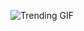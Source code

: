
<!-- GIF_SECTION -->
![Trending GIF](https://media4.giphy.com/media/v1.Y2lkPThiYjIxNzcyeWh6cWY4dTZ5dGhsZzNiYm1rd2k4ZnRhYm5lZ3lhY2JhYnN1dnIzNSZlcD12MV9naWZzX3NlYXJjaCZjdD1n/ZVik7pBtu9dNS/giphy.gif)
<!-- END_GIF_SECTION -->
